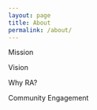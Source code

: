 ```yaml
---
layout: page
title: About
permalink: /about/
---
```


Mission

Vision

Why RA?

Community Engagement
